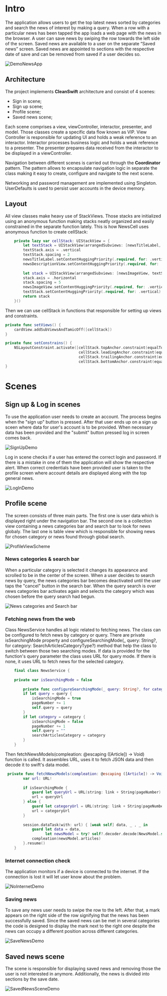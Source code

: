 # Intro
The application allows users to get the top latest news sorted by categories and search the news of interest by making a query. 
When a row with a particular news has been tapped the app loads a web page with the news in the browser.
A user can save news by swiping the row towards the left side of the screen. Saved news are available to a user on the separate “Saved news” screen. 
Saved news are appointed to sections with the respective date of save and can be removed from saved if a user decides so. 

![DemoNewsApp](https://user-images.githubusercontent.com/76248402/176926999-55a349d3-cd27-4dfb-b467-f530190b4486.gif)

## Architecture
The project implements **CleanSwift** architecture and consist of 4 scenes:
- Sign in scene;
- Sign up scene;
- Profile scene;
- Saved news scene;

Each scene comprises a view, viewController, interactor, presenter, and model. Those classes create a specific data flow known as VIP. View Controller is responsible for updating UI and holds a weak reference to an interactor. Interactor processes business logic and holds a weak reference to a presenter. The presenter prepares data received from the interactor to be displayed in a viewController. 
 
Navigation between different scenes is carried out through the **Coordinator** pattern. The pattern allows to encapsulate navigation logic in separate the class making it easy to create, configure and navigate to the next scene. 

Networking and password management are implemented using Singleton. UserDefaults is used to persist user accounts in the device memory.

## Layout
All view classes make heavy use of StackViews. Those stacks are initialized using an anonymous function making stacks neatly organized and easily constrained in the separate function lately.
This is how NewsCell uses anonymous function to create cellStack:

```swift
    private lazy var cellStack: UIStackView = {
        let textStack = UIStackView(arrangedSubviews: [newsTitleLabel, newsDescriptionView])
        textStack.axis = .vertical
        textStack.spacing = 2
        newsTitleLabel.setContentHuggingPriority(.required, for: .vertical)
        newsDescriptionView.setContentHuggingPriority(.required, for: .vertical)
        
        let stack = UIStackView(arrangedSubviews: [newsImageView, textStack, chevronImageView])
        stack.axis = .horizontal
        stack.spacing = 5
        newsImageView.setContentHuggingPriority(.required, for: .vertical)
        textStack.setContentHuggingPriority(.required, for: .vertical)
        return stack
    }()
```

Then we can use cellStack in functions that responsible for setting up views and constraints.  

```swift
private func setViews() {
    cardView.addSubViewsAndTamicOff([cellStack])
}

private func setConstrains() {
    NSLayoutConstraint.activate([cellStack.topAnchor.constraint(equalTo: cardView.topAnchor, constant: 5),
                                 cellStack.leadingAnchor.constraint(equalTo: cardView.leadingAnchor),
                                 cellStack.trailingAnchor.constraint(equalTo: cardView.trailingAnchor),
                                 cellStack.bottomAnchor.constraint(equalTo: cardView.bottomAnchor, constant: -5)])
}
```

# Scenes
## Sign up & Log in scenes
To use the application user needs to create an account. The process begins when the "sign up" button is pressed. After that user ends up on a sign up sceen where data for user's account is to be provided. When necessary data has been provided and the "submit" button pressed log in screen comes back. 

![SignUpDemo](https://user-images.githubusercontent.com/76248402/177310066-9b9da66c-cdb3-4434-be38-92cf25d62047.gif)

Log in scene checks if a user has entered the correct login and password. If there is a mistake in one of them the application will show the respective alert. When correct credentials have been provided user is taken to the profile screen where account details are displayed along with the top general news.

![LogInDemo](https://user-images.githubusercontent.com/76248402/177337468-d18d80aa-39b5-4317-b651-48d5b82b6721.gif)

## Profile scene 
The screen consists of three main parts. The first one is user data which is displayed right under the navigation bar. The second one is a collection view containing a news categories bar and search bar to look for news globaly. The last one is table view which is responsible for showing news for chosen category or news found through global search. 

![ProfileViewScheme](https://user-images.githubusercontent.com/76248402/177387276-7d17fdd7-e7d5-410e-bc17-1f1cf46a43ee.jpeg)

### News categories & search bar
When a particular category is selected it changes its appearance and scrolled to be in the center of the screen. When a user decides to search news by query, the news categories bar becomes deactivated until the user taps the "cancel" button in the search bar. When the query search is over news categories bar activates again and selects the category which was chosen before the query search had begun. 

![News categories and Search bar](https://user-images.githubusercontent.com/76248402/177397926-5160a2b4-b794-4079-bbe6-dd2119d4c909.gif)

### Fetching news from the web
Class NewsService handles all logic related to fetching news. The class can be configured to fetch news by category or query. 
There are private isSearchingMode property and configureSearchingMode(_ query: String?, for category: SearchArticlesCategoryType?) method that help the class to switch between those two searching modes. If data is provided for the function's query parameter the class uses URL for query mode. If there is none, it uses URL to fetch news for the selected category. 

```swift 
    final class NewsService {
        
    private var isSearchingMode = false
    
        private func configureSearchingMode(_ query: String?, for category: SearchArticlesCategoryType?) {
        if let query = query {
            isSearchingMode = true
            pageNumber += 1
            self.query = query
        }
        if let category = category {
            isSearchingMode = false
            pageNumber += 1
            self.query = ""
            searchArticlesCategory = category
        }
    }
```

Then fetchNewsModels(compleation: @escaping ([Article]) -> Void) function is called. It assembles URL, uses it to fetch JSON data and then decode it to swift's data model. 

```swift 
 private func fetchNewsModels(compleation: @escaping ([Article]) -> Void) {
        var url: URL!
        
        if isSearchingMode {
            guard let queryUrl = URL(string: link + String(pageNumber) + "&q=" + query + apiKey) else { return }
            url = queryUrl
        } else {
            guard let categoryUrl = URL(string: link + String(pageNumber) + searchArticlesCategory.apiCategoryRequest + apiKey) else { return }
            url = categoryUrl
        }
        
        session.dataTask(with: url) { [weak self] data, _ , _ in
            guard let data = data,
                  let newsModel = try? self?.decoder.decode(NewsModel.self, from: data) else { return }
            compleation(newsModel.articles)
        }.resume()
    }
```

### Internet connection check
The application monitors if a device is connected to the internet. If the connection is lost it will let user know about the problem. 

![NoInternetDemo](https://user-images.githubusercontent.com/76248402/177763408-c35ceb4e-e284-4b67-8917-a587db2cbec9.gif)

### Saving news 
To save any news user needs to swipe the row to the left. After that, a mark appears on the right side of the row signifying that the news has been successfully saved. Since the saved news can be met in several categories the code is designed to display the mark next to the right one despite the news can occupy a different position across different categories. 

![SaveNewsDemo](https://user-images.githubusercontent.com/76248402/177789149-6f890023-221e-42f1-8865-e7b43a204b37.gif)

## Saved news scene
The scene is responsible for displaying saved news and removing those the user is not interested in anymore. Additionally, the news is divided into sections by the save date.

![SavedNewsSceneDemo](https://user-images.githubusercontent.com/76248402/177806123-34a8cd95-7638-4125-a2c2-1b2402999a23.gif)
